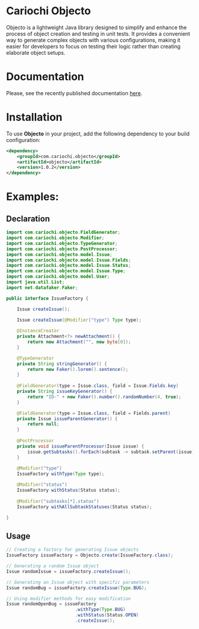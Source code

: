 # Cariochi Objecto

Objecto is a lightweight Java library designed to simplify and enhance the process of object creation and testing in unit tests. 
It provides a convenient way to generate complex objects with various configurations, making it easier for developers to focus on testing their logic rather than creating elaborate object setups.

# Documentation

Please, see the recently published documentation [here](https://www.cariochi.com/objecto).

# Installation
To use **Objecto** in your project, add the following dependency to your build configuration:
```xml
<dependency>
    <groupId>com.cariochi.objecto</groupId>
    <artifactId>objecto</artifactId>
    <version>1.0.2</version>
</dependency>
```

# Examples:

## Declaration

```java
import com.cariochi.objecto.FieldGenerator;
import com.cariochi.objecto.Modifier;
import com.cariochi.objecto.TypeGenerator;
import com.cariochi.objecto.PostProcessor;
import com.cariochi.objecto.model.Issue;
import com.cariochi.objecto.model.Issue.Fields;
import com.cariochi.objecto.model.Issue.Status;
import com.cariochi.objecto.model.Issue.Type;
import com.cariochi.objecto.model.User;
import java.util.List;
import net.datafaker.Faker;

public interface IssueFactory {

    Issue createIssue();

    Issue createIssue(@Modifier("type") Type type);
    
    @InstanceCreator
    private Attachment<?> newAttachment() {
        return new Attachment("", new byte[0]);
    }

    @TypeGenerator
    private String stringGenerator() {
        return new Faker().lorem().sentence();
    }
    
    @FieldGenerator(type = Issue.class, field = Issue.Fields.key)
    private String issueKeyGenerator() {
        return "ID-" + new Faker().number().randomNumber(4, true);
    }

    @FieldGenerator(type = Issue.class, field = Fields.parent)
    private Issue issueParentGenerator() {
        return null;
    }
    
    @PostProcessor
    private void issueParentProcessor(Issue issue) {
        issue.getSubtasks().forEach(subtask -> subtask.setParent(issue));
    }
    
    @Modifier("type")
    IssueFactory withType(Type type);

    @Modifier("status")
    IssueFactory withStatus(Status status);
    
    @Modifier("subtasks[*].status") 
    IssueFactory withAllSubtaskStatuses(Status status);

}
```
## Usage

```java
// Creating a factory for generating Issue objects
IssueFactory issueFactory = Objecto.create(IssueFactory.class);

// Generating a random Issue object
Issue randomIssue = issueFactory.createIssue();

// Generating an Issue object with specific parameters
Issue randomBug = issueFactory.createIssue(Type.BUG);

// Using modifier methods for easy modification
Issue randomOpenBug = issueFactory
                          .withType(Type.BUG)
                          .withStatus(Status.OPEN)
                          .createIssue();

```

